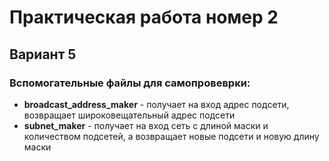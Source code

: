 <h1>Практическая работа номер 2</h1>
<h2>Вариант 5</h2>
<h3>Вспомогательные файлы для самопровеврки:</h3>
<ul>
<li><b>broadcast_address_maker</b> - получает на вход адрес подсети, возвращает широковещательный адрес подсети</li>
<li><b>subnet_maker</b> - получает на вход сеть с длиной маски и количеством подсетей, а возвращает новые подсети и новую длину маски </li>
</ul>

